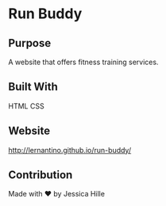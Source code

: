 # Run Buddy

## Purpose
A website that offers fitness training services.

## Built With
HTML
CSS

## Website
http://lernantino.github.io/run-buddy/

## Contribution
Made with ❤️ by Jessica Hille
